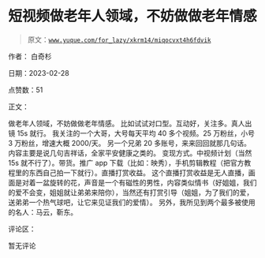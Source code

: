 # 短视频做老年人领域，不妨做做老年情感

> 原文：[`www.yuque.com/for_lazy/xkrm14/miqocvxt4h6fdvik`](https://www.yuque.com/for_lazy/xkrm14/miqocvxt4h6fdvik)



作者： 白奇杉 

日期：2023-02-28 

点赞数：51 

正文： 

做老年人领域，不妨做做老年情感。 比如试试对口型。互动好，关注多。真人出镜 15s 就行。 我关注的一个大哥，大号每天平均 40 多个视频。25 万粉丝，小号 3 万粉丝，增速大概 2000/天。 另一个兄弟 20 多账号，来来回回就那几句话。内容主要是说几句吉祥话，全家平安健康之类的。 变现方式。中视频计划（当然 15s 就不行了）。带货。推广 app 下载（比如：映秀），手机剪辑教程（把官方教程里的东西自己拍一下就行）。直播打赏收益。 这个直播打赏收益是无人直播，画面是对着一盆旋转的花，声音是一个有磁性的男性，内容类似情书（好姐姐，我们的爱不会变，姐姐就让弟弟来陪你），当然还有打赏引导（姐姐，为了我们的爱，送弟弟一个热气球吧，让它来见证我们的爱情）。 另外，我所见到两个最多被使用的名人：马云，靳东。 

评论区： 

暂无评论 

